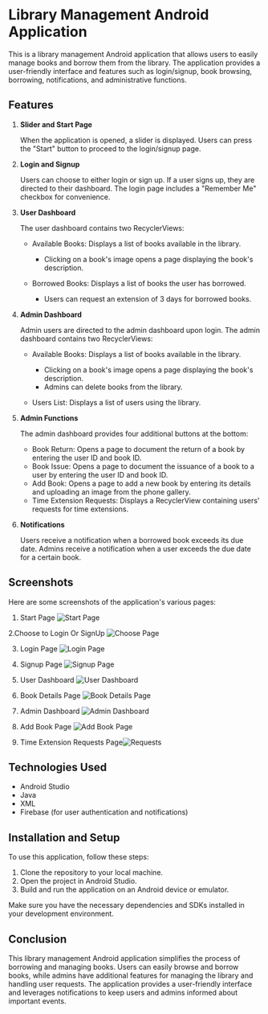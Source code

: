 # Library Management Android Application

This is a library management Android application that allows users to easily manage books and borrow them from the library. The application provides a user-friendly interface and features such as login/signup, book browsing, borrowing, notifications, and administrative functions.

## Features

1. **Slider and Start Page**

   When the application is opened, a slider is displayed.
   Users can press the "Start" button to proceed to the login/signup page.

2. **Login and Signup**

   Users can choose to either login or sign up.
   If a user signs up, they are directed to their dashboard.
   The login page includes a "Remember Me" checkbox for convenience.

3. **User Dashboard**

   The user dashboard contains two RecyclerViews:

   - Available Books: Displays a list of books available in the library.
     - Clicking on a book's image opens a page displaying the book's description.

   - Borrowed Books: Displays a list of books the user has borrowed.
     - Users can request an extension of 3 days for borrowed books.

4. **Admin Dashboard**

   Admin users are directed to the admin dashboard upon login.
   The admin dashboard contains two RecyclerViews:

   - Available Books: Displays a list of books available in the library.
     - Clicking on a book's image opens a page displaying the book's description.
     - Admins can delete books from the library.

   - Users List: Displays a list of users using the library.

5. **Admin Functions**

   The admin dashboard provides four additional buttons at the bottom:

   - Book Return: Opens a page to document the return of a book by entering the user ID and book ID.
   - Book Issue: Opens a page to document the issuance of a book to a user by entering the user ID and book ID.
   - Add Book: Opens a page to add a new book by entering its details and uploading an image from the phone gallery.
   - Time Extension Requests: Displays a RecyclerView containing users' requests for time extensions.

6. **Notifications**

   Users receive a notification when a borrowed book exceeds its due date.
   Admins receive a notification when a user exceeds the due date for a certain book.

## Screenshots

Here are some screenshots of the application's various pages:

1. Start Page
   ![Start Page](![image](https://github.com/NadaKhaledMazen/Library_Management_Application/assets/105931027/70a4189b-ec0b-46cb-9352-f84db2794fc7))
   
2.Choose to Login Or SignUp 
    ![Choose Page](![image](https://github.com/NadaKhaledMazen/Library_Management_Application/assets/105931027/a83620fe-f113-422b-a415-82c20e80bca4))

3. Login Page
   ![Login Page](![image](https://github.com/NadaKhaledMazen/Library_Management_Application/assets/105931027/b8e97ea7-ef70-4619-9607-175c5bd93ca3))

4. Signup Page
   ![Signup Page](![image](https://github.com/NadaKhaledMazen/Library_Management_Application/assets/105931027/97c55479-b393-4558-8fe0-4a532c1ac8d4))

5. User Dashboard
   ![User Dashboard](![image](https://github.com/NadaKhaledMazen/Library_Management_Application/assets/105931027/5a9d27b5-9761-4695-8a8f-5bba3ecaad29))

6. Book Details Page
   ![Book Details Page](![image](https://github.com/NadaKhaledMazen/Library_Management_Application/assets/105931027/5e36dc8b-9889-4ce3-9cb0-ccb6e06417a6))

7. Admin Dashboard
   ![Admin Dashboard](![image](https://github.com/NadaKhaledMazen/Library_Management_Application/assets/105931027/6e625441-56ef-430d-9091-e01c96602d5a))

8. Add Book Page
   ![Add Book Page](![image](https://github.com/NadaKhaledMazen/Library_Management_Application/assets/105931027/7a0614d0-24f2-43ed-b2b7-7649d9fafb8d))

9. Time Extension Requests Page![Requests](https://github.com/NadaKhaledMazen/Library_Management_Application/assets/105931027/46ff5ff9-52a9-4669-9fc3-9a76b781b07a)

## Technologies Used

- Android Studio
- Java
- XML
- Firebase (for user authentication and notifications)

## Installation and Setup

To use this application, follow these steps:

1. Clone the repository to your local machine.
2. Open the project in Android Studio.
3. Build and run the application on an Android device or emulator.

Make sure you have the necessary dependencies and SDKs installed in your development environment.

## Conclusion

This library management Android application simplifies the process of borrowing and managing books. Users can easily browse and borrow books, while admins have additional features for managing the library and handling user requests. The application provides a user-friendly interface and leverages notifications to keep users and admins informed about important events.
